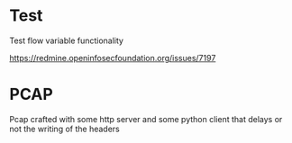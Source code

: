 Test
====

Test flow variable functionality

https://redmine.openinfosecfoundation.org/issues/7197

PCAP
====

Pcap crafted with some http server and some python client that delays or not the writing of the headers

